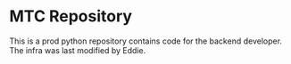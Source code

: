 # MTC Repository
This is a prod python repository contains code for the backend developer.
The infra was last modified by Eddie.
